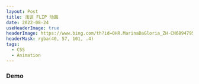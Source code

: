 ```yaml
---
layout: Post
title: 浅谈 FLIP 动画
date: 2022-08-24
useHeaderImage: true
headerImage: https://www.bing.com/th?id=OHR.MarinaDaGloria_ZH-CN6894795645_1920x1080.jpg&rf=LaDigue_1920x1080.jpg&pid=hp
headerMask: rgba(40, 57, 101, .4)
tags:
  - CSS
  - Animation
---
```


### Demo
<Flip />
